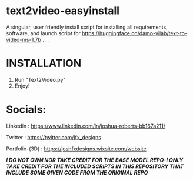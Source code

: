 # text2video-easyinstall
A singular, user friendly install script for installing all requirements, software, and launch script for https://huggingface.co/damo-vilab/text-to-video-ms-1.7b
.
.
.

# INSTALLATION
1. Run "Text2Video.py"
3. Enjoy!



# Socials:

Linkedin : https://www.linkedin.com/in/joshua-roberts-bb167a211/

Twitter : https://twitter.com/jfx_designs

Portfolio-(3D) : https://joshfxdesigns.wixsite.com/website

***I DO NOT OWN NOR TAKE CREDIT FOR THE BASE MODEL REPO-I ONLY TAKE CREDIT FOR THE INCLUDED SCRIPTS IN THIS REPOSITORY THAT INCLUDE SOME GIVEN CODE FROM THE ORIGINAL REPO***
